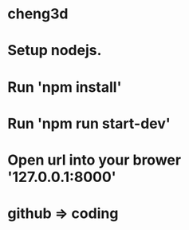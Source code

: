 # cheng3d
#
# Setup nodejs.
#
# Run 'npm install'
# Run 'npm run start-dev'
# Open url into your brower '127.0.0.1:8000'
# github => coding